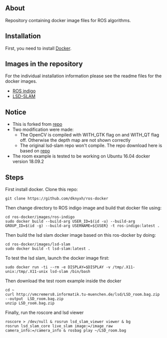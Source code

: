## About

Repository containing docker image files for ROS algorithms.

## Installation

First, you need to install [Docker](https://docker.com).

## Images in the repository

For the individual installation information please see the readme files
for the docker images.

* [ROS indigo](images/ros-indigo/README.md)
* [LSD-SLAM](images/lsd-slam/README.md)

## Notice
- This is forked from [repo](https://github.com/CHItA/ros-docker)
- Two modification were made:
  - The OpenCV is compiled with WITH_GTK flag on and WITH_QT flag off. Otherwise the depth map are not shown correctly
  - The original lsd-slam repo won't compile. The repo download here is based on [repo](https://github.com/rossbar/lsd_slam/)
- The room example is tested to be working on Ubuntu 16.04 docker version 18.09.2

## Steps
First install docker.
Clone this repo:
````
git clone https://github.com/dknyxh/ros-docker
````
Then change directory to ROS indigo image and build that docker file using:
````
cd ros-docker/images/ros-indigo
sudo docker build --build-arg USER_ID=$(id -u) --build-arg GROUP_ID=$(id -g) --build-arg USERNAME=${USER} -t ros-indigo:latest .
````
Then build the lsd slam docker image based on this ros-docker by doing:
````
cd ros-docker/images/lsd-slam
sudo docker build -t lsd-slam:latest .
````


To test the lsd slam, launch the docker image first:
````
sudo docker run -ti --rm -e DISPLAY=$DISPLAY -v /tmp/.X11-unix:/tmp/.X11-unix lsd-slam /bin/bash
````
Then download the test room example inside the docker
````
cd ~
curl http://vmcremers8.informatik.tu-muenchen.de/lsd/LSD_room.bag.zip --output  LSD_room.bag.zip 
unzip LSD_room.bag.zip 
````
Finally, run the roscore and lsd viewer
````
roscore > /dev/null & rosrun lsd_slam_viewer viewer & bg
rosrun lsd_slam_core live_slam image:=/image_raw camera_info:=/camera_info & rosbag play ~/LSD_room.bag
````

